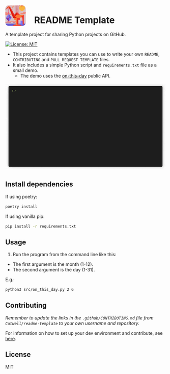 <!-- Update this link with your own project logo -->
# <img src="https://raw.githubusercontent.com/Cutwell/readme-template/main/logo.png" style="width:64px;padding-right:20px;margin-bottom:-8px;"> README Template
 A template project for sharing Python projects on GitHub.

<!-- Find new badges at https://shields.io/badges -->
[![License: MIT](https://img.shields.io/badge/License-MIT-yellow.svg)](https://opensource.org/licenses/MIT)

- This project contains templates you can use to write your own `README`, `CONTRIBUTING` and `PULL_REQUEST_TEMPLATE` files.
- It also includes a simple Python script and `requirements.txt` file as a small demo.
	- The demo uses the [on-this-day](https://byabbe.se/on-this-day/#) public API.

[![Demo of the "on this day" app in the terminal. The user asks for events that have occured on the 6th of February and the program outputs a list from Wikipedia.](demo.gif)](https://github.com/faressoft/terminalizer)

## Install dependencies

If using poetry:

```bash
poetry install
```

If using vanilla pip:

```bash
pip install -r requirements.txt
```

## Usage

1. Run the program from the command line like this:

- The first argument is the month (1-12).
- The second argument is the day (1-31).

E.g.:

```sh
python3 src/on_this_day.py 2 6
```

## Contributing

_Remember to update the links in the `.github/CONTRIBUTING.md` file from `Cutwell/readme-template` to your own username and repository._

For information on how to set up your dev environment and contribute, see [here](.github/CONTRIBUTING.md).

## License

MIT
